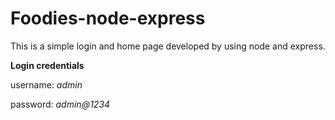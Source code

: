 # Foodies-node-express

This is a simple login and home page developed by using node and express. 


**Login credentials**

username: _admin_

password: _admin@1234_
